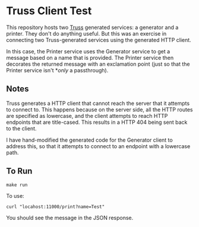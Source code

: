 # Truss Client Test

This repository hosts two [Truss](http://github.com/TuneLab/go-truss) generated
services: a generator and a printer. They don't do anything useful. But this was
an exercise in connecting two Truss-generated services using the generated HTTP
client.

In this case, the Printer service uses the Generator service to get a message
based on a name that is provided. The Printer service then decorates the returned
message with an exclamation point (just so that the Printer service isn't **only* a
passthrough).

## Notes

Truss generates a HTTP client that cannot reach the server that it attempts to
connect to. This happens because on the server side, all the HTTP routes are
specified as lowercase, and the client attempts to reach HTTP endpoints that are
title-cased. This results in a HTTP 404 being sent back to the client.

I have hand-modified the generated code for the Generator client to address this,
so that it attempts to connect to an endpoint with a lowercase path.

## To Run
```
make run
```

To use:
```
curl "locahost:11000/print?name=Test"
```

You should see the message in the JSON response.
